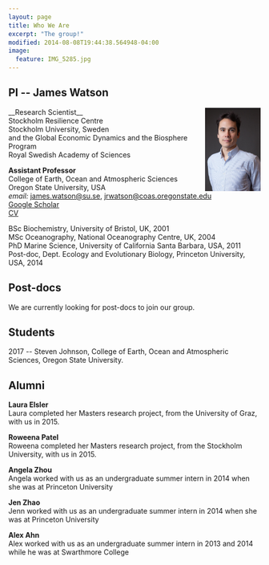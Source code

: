 ```yaml
---
layout: page
title: Who We Are
excerpt: "The group!"
modified: 2014-08-08T19:44:38.564948-04:00
image:
  feature: IMG_5285.jpg
---
```



## PI -- James Watson
<img style="float: right" src="james_watson_lowres_head.jpg" width="22%" />
__Research Scientist__ <br>
Stockholm Resilience Centre <br>
Stockholm University, Sweden <br>
and the Global Economic Dynamics and the Biosphere Program <br>
Royal Swedish Academy of Sciences <br>

__Assistant Professor__<br>
College of Earth, Ocean and Atmospheric Sciences<br>
Oregon State University, USA<br>
_email:_ james.watson@su.se, jrwatson@coas.oregonstate.edu<br>
[Google Scholar](https://scholar.google.se/citations?user=LHQ0BPkAAAAJ&hl=en)<br>
[CV](http://watsonjr.github.io/people/Watson_CV.pdf)<br>

BSc Biochemistry, University of Bristol, UK, 2001<br>
MSc Oceanography, National Oceanography Centre, UK, 2004<br>
PhD Marine Science, University of California Santa Barbara, USA, 2011<br>
Post-doc, Dept. Ecology and Evolutionary Biology, Princeton University, USA, 2014<br>


## Post-docs
We are currently looking for post-docs to join our group.

## Students
2017 -- Steven Johnson, College of Earth, Ocean and Atmospheric Sciences, Oregon State University.

## Alumni
__Laura Elsler__<br>
Laura completed her Masters research project, from the University of Graz, with us in 2015.<br>

__Roweena Patel__<br>
Roweena completed her Masters research project, from the Stockholm University, with us in 2015.<br>

__Angela Zhou__<br>
Angela worked with us as an undergraduate summer intern in 2014 when she was at Princeton University <br>

__Jen Zhao__<br>
Jenn worked with us as an undergraduate summer intern in 2014 when she was at Princeton University <br>

__Alex Ahn__<br>
Alex worked with us as an undergraduate summer intern in 2013 and 2014 while he was at Swarthmore College <br>

